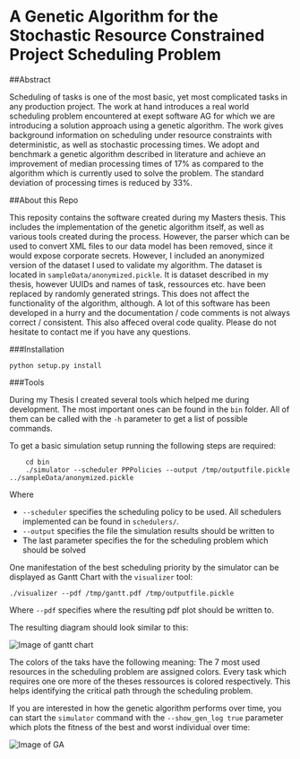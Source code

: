 # A Genetic Algorithm for the Stochastic Resource Constrained Project Scheduling Problem

##Abstract

Scheduling of tasks is one of the most basic, yet most complicated tasks in any production project. The work at hand introduces a real world scheduling problem encountered at exept software AG for which we are introducing a solution approach using a genetic algorithm. The work gives background information on scheduling under resource constraints with deterministic, as well as stochastic processing times. We adopt and benchmark a genetic algorithm described in literature and achieve an improvement of median processing times of 17% as compared to the algorithm which is currently used to solve the problem. The standard deviation of processing times is reduced by 33%.

##About this Repo

This reposity contains the software created during my Masters thesis. This includes the implementation of the genetic algorithm itself, as well as various tools created during the process. However, the parser which can be used to convert XML files to our data model has been removed, since it would expose corporate secrets.
However, I included an anonymized version of the dataset I used to validate my algorithm. The dataset is located in `sampleData/anonymized.pickle`. It is dataset described in my thesis, however UUIDs and names of task, ressources etc. have been replaced by randomly generated strings. This does not affect the functionality of the algorithm, although.
A lot of this software has been developed in a hurry and the documentation / code comments is not always correct / consistent. This also affeced overal code quality.
Please do not hesitate to contact me if you have any questions.

###Installation

	python setup.py install

###Tools

During my Thesis I created several tools which helped me during development. The most important ones can be found in the `bin` folder. All of them can be called with the `-h` parameter to get a list of possible commands.


To get a basic simulation setup running the following steps are required:
		
		cd bin
		./simulator --scheduler PPPolicies --output /tmp/outputfile.pickle ../sampleData/anonymized.pickle
Where 
* `--scheduler` specifies the scheduling policy to be used. All schedulers implemented can be found in `schedulers/`.
* `--output` specifies the file the simulation results should be written to
* The last parameter specifies the for the scheduling problem which should be solved

One manifestation of the best scheduling priority by the simulator can be displayed as Gantt Chart with the `visualizer` tool:

	./visualizer --pdf /tmp/gantt.pdf /tmp/outputfile.pickle

Where `--pdf` specifies where the resulting pdf plot should be written to.

The resulting diagram should look similar to this:

![Image of gantt chart](https://raw.githubusercontent.com/juliusf/Genetic-SRCPSP/master/doc/gantt.png)

The colors of the taks have the following meaning: The 7 most used resources in the scheduling problem are assigned colors. Every task which requires one ore more of the theses ressources is colored respectively. This helps identifying the critical path through the scheduling problem.

If you are interested in how the genetic algorithm performs over time, you can start the `simulator` command with the `--show_gen_log true` parameter which plots the fitness of the best and worst individual over time:

![Image of GA](https://raw.githubusercontent.com/juliusf/Genetic-SRCPSP/master/doc/fitnessOverTime.png)



